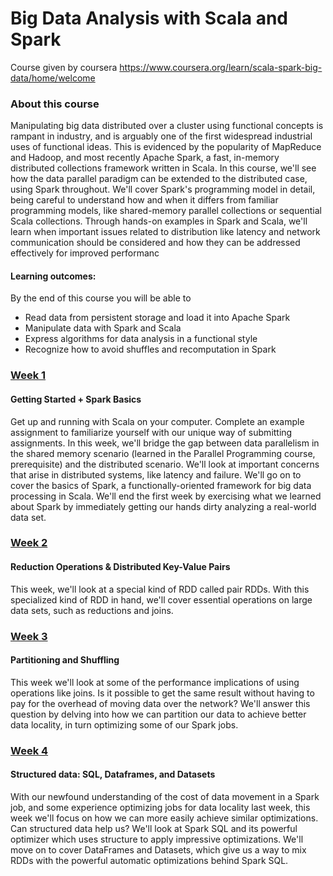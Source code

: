 
# Big Data Analysis with Scala and Spark
Course given by coursera https://www.coursera.org/learn/scala-spark-big-data/home/welcome
### About this course

Manipulating big data distributed over a cluster using functional concepts is rampant in industry, and is arguably one of the first widespread industrial uses of functional ideas. This is evidenced by the popularity of MapReduce and Hadoop, and most recently Apache Spark, a fast, in-memory distributed collections framework written in Scala. In this course, we'll see how the data parallel paradigm can be extended to the distributed case, using Spark throughout. We'll cover Spark's programming model in detail, being careful to understand how and when it differs from familiar programming models, like shared-memory parallel collections or sequential Scala collections. Through hands-on examples in Spark and Scala, we'll learn when important issues related to distribution like latency and network communication should be considered and how they can be addressed effectively for improved performanc



#### Learning outcomes: 
By the end of this course you will be able to

<ul>
<li> Read data from persistent storage and load it into Apache Spark</li>
<li> Manipulate data with Spark and Scala </li>
<li> Express algorithms for data analysis in a functional style </li>
<li> Recognize how to avoid shuffles and recomputation in Spark</li> 
</ul> 


###  [Week 1](https://github.com/htefera/Coursera-Data-Analysis-with-Scala-and-Spark-/tree/master/example)
#### Getting Started + Spark Basics
Get up and running with Scala on your computer. Complete an example assignment to familiarize yourself with our unique way of submitting assignments. In this week, we'll bridge the gap between data parallelism in the shared memory scenario (learned in the Parallel Programming course, prerequisite) and the distributed scenario. We'll look at important concerns that arise in distributed systems, like latency and failure. We'll go on to cover the basics of Spark, a functionally-oriented framework for big data processing in Scala. We'll end the first week by exercising what we learned about Spark by immediately getting our hands dirty analyzing a real-world data set.

### [Week 2](https://github.com/htefera/Coursera-Data-Analysis-with-Scala-and-Spark-/tree/master/wikipedia)

#### Reduction Operations & Distributed Key-Value Pairs
This week, we'll look at a special kind of RDD called pair RDDs. With this specialized kind of RDD in hand, we'll cover essential operations on large data sets, such as reductions and joins.
### [Week 3](https://github.com/htefera/Coursera-Data-Analysis-with-Scala-and-Spark-/tree/master/stackoverflow)
#### Partitioning and Shuffling
This week we'll look at some of the performance implications of using operations like joins. Is it possible to get the same result without having to pay for the overhead of moving data over the network? We'll answer this question by delving into how we can partition our data to achieve better data locality, in turn optimizing some of our Spark jobs.
### [Week 4](https://github.com/htefera/Coursera-Data-Analysis-with-Scala-and-Spark-/tree/master/timeusage)

#### Structured data: SQL, Dataframes, and Datasets
With our newfound understanding of the cost of data movement in a Spark job, and some experience optimizing jobs for data locality last week, this week we'll focus on how we can more easily achieve similar optimizations. Can structured data help us? We'll look at Spark SQL and its powerful optimizer which uses structure to apply impressive optimizations. We'll move on to cover DataFrames and Datasets, which give us a way to mix RDDs with the powerful automatic optimizations behind Spark SQL.




